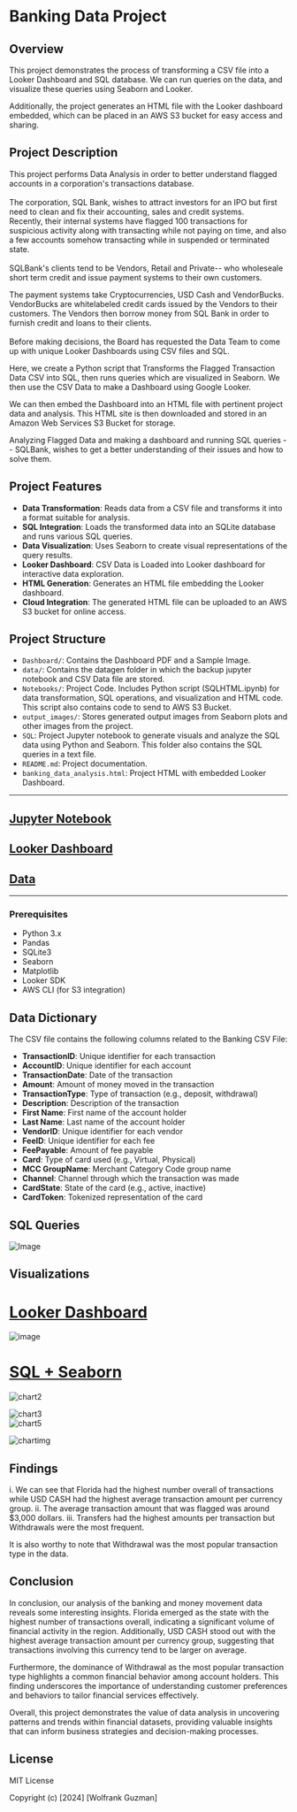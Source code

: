 # Banking Data Project

## Overview

This project demonstrates the process of transforming a CSV file into a Looker Dashboard and SQL database. We can run queries on the data, and visualize these queries using Seaborn and Looker.

Additionally, the project generates an HTML file with the Looker dashboard embedded, which can be placed in an AWS S3 bucket for easy access and sharing.

## Project Description

This project performs Data Analysis in order to better understand flagged accounts in a corporation's transactions database.  
<br>
The corporation, SQL Bank, wishes to attract investors for an IPO but first need to clean and fix their accounting, sales and credit systems. 
<br>
Recently, their internal systems have flagged 100 transactions for suspicious activity along with transacting while not paying on time, and also a few accounts somehow transacting while 
in suspended or terminated state.  
<br>
SQLBank's clients tend to be Vendors, Retail and Private-- who wholeseale short term credit and 
issue payment systems to their own customers.
<br>

The payment systems take Cryptocurrencies, USD Cash and VendorBucks.  VendorBucks are whitelabeled credit cards issued by the Vendors to their customers.  The Vendors then borrow money from SQL Bank 
in order to furnish credit and loans to their clients.  
<br>
Before making decisions, the Board has requested the Data Team to come up with unique Looker Dashboards using CSV files and SQL. 

Here, we create a Python script that Transforms the Flagged Transaction Data CSV into SQL, then runs queries which are visualized in Seaborn.  We then use the CSV Data to make a Dashboard using Google Looker.  

We can then embed the Dashboard into an HTML file with pertinent project data and analysis.  This HTML site is then downloaded and stored in an Amazon Web Services S3 Bucket for storage. 
<br>

Analyzing Flagged Data and making a dashboard and running SQL queries -- SQLBank, wishes to get a better understanding of their issues and how to solve them.  


## Project Features

- **Data Transformation**: Reads data from a CSV file and transforms it into a format suitable for analysis.
- **SQL Integration**: Loads the transformed data into an SQLite database and runs various SQL queries.
- **Data Visualization**: Uses Seaborn to create visual representations of the query results.
- **Looker Dashboard**: CSV Data is Loaded into Looker dashboard for interactive data exploration.
- **HTML Generation**: Generates an HTML file embedding the Looker dashboard.
- **Cloud Integration**: The generated HTML file can be uploaded to an AWS S3 bucket for online access.

## Project Structure

- `Dashboard/`: Contains the Dashboard PDF and a Sample Image. 
- `data/`: Contains the datagen folder in which the backup jupyter notebook and CSV Data file are stored.   
- `Notebooks/`: Project Code. Includes Python script (SQLHTML.ipynb) for data transformation, SQL operations, and visualization and HTML code.  This script also contains code to send to AWS S3 Bucket.  
- `output_images/`: Stores generated output images from Seaborn plots and other images from the project.
- `SQL`: Project Jupyter notebook to generate visuals and analyze the SQL data using Python and Seaborn. This folder also contains the SQL queries in a text file.  
- `README.md`: Project documentation.
- `banking_data_analysis.html`: Project HTML with embedded Looker Dashboard.


<hr>

## [Jupyter Notebook](#) 
## [Looker Dashboard](https://lookerstudio.google.com/embed/reporting/d1e85f0d-9a43-4aab-ba44-d898cfa25feb/page/ZfY0D)
## [Data](#)

<hr>

### Prerequisites

- Python 3.x
- Pandas
- SQLite3
- Seaborn
- Matplotlib
- Looker SDK
- AWS CLI (for S3 integration)



## Data Dictionary

The CSV file contains the following columns related to the Banking CSV File:

- **TransactionID**: Unique identifier for each transaction
- **AccountID**: Unique identifier for each account
- **TransactionDate**: Date of the transaction
- **Amount**: Amount of money moved in the transaction
- **TransactionType**: Type of transaction (e.g., deposit, withdrawal)
- **Description**: Description of the transaction
- **First Name**: First name of the account holder
- **Last Name**: Last name of the account holder
- **VendorID**: Unique identifier for each vendor
- **FeeID**: Unique identifier for each fee
- **FeePayable**: Amount of fee payable
- **Card**: Type of card used (e.g., Virtual, Physical)
- **MCC GroupName**: Merchant Category Code group name
- **Channel**: Channel through which the transaction was made
- **CardState**: State of the card (e.g., active, inactive)
- **CardToken**: Tokenized representation of the card

## SQL Queries 

![Image](https://github.com/guzmanwolfrank/Data-SQL/blob/SQLBank/BankSQL/output_images/sqlqueries.png)

## Visualizations 

# [Looker Dashboard](https://lookerstudio.google.com/embed/reporting/d1e85f0d-9a43-4aab-ba44-d898cfa25feb/page/ZfY0D) 

![image](https://github.com/guzmanwolfrank/Data-SQL/blob/SQLBank/BankSQL/Dashboard/LookerBankSQL.png)

# [SQL + Seaborn](#)

![chart2](https://github.com/guzmanwolfrank/Data-SQL/blob/86a3c797426a8a6252494e3f67c350e8c5ce43c5/BankSQL/output_images/plot_3.jpg)
</br>

![chart3](https://github.com/guzmanwolfrank/Data-SQL/blob/86a3c797426a8a6252494e3f67c350e8c5ce43c5/BankSQL/output_images/plot_5.jpg)
</br>
![chart5](https://github.com/guzmanwolfrank/Data-SQL/blob/86a3c797426a8a6252494e3f67c350e8c5ce43c5/BankSQL/output_images/plot_6.png)
</br>

![chartimg](https://github.com/guzmanwolfrank/Data-SQL/blob/SQLBank/BankSQL/output_images/currencytransact.png)
</br>

## Findings 

i.  We can see that Florida had the highest number overall of transactions while USD CASH had the highest average transaction amount per currency group. 
ii. The average transaction amount that was flagged was around $3,000 dollars. 
iii. Transfers had the highest amounts per transaction but Withdrawals were the most frequent.  

It is also worthy to note that Withdrawal was the most popular transaction type in the data. 




## Conclusion 


In conclusion, our analysis of the banking and money movement data reveals some interesting insights. Florida emerged as the state with the highest number of transactions overall, indicating a significant volume of financial activity in the region. Additionally, USD CASH stood out with the highest average transaction amount per currency group, suggesting that transactions involving this currency tend to be larger on average.

Furthermore, the dominance of Withdrawal as the most popular transaction type highlights a common financial behavior among account holders. This finding underscores the importance of understanding customer preferences and behaviors to tailor financial services effectively.

Overall, this project demonstrates the value of data analysis in uncovering patterns and trends within financial datasets, providing valuable insights that can inform business strategies and decision-making processes.


## License 

MIT License

Copyright (c) [2024] [Wolfrank Guzman]

